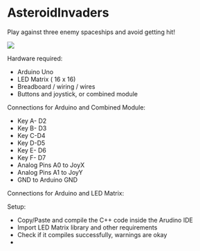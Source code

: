 # AsteroidInvaders
Play against three enemy spaceships and avoid getting hit!

<img src='https://media.giphy.com/media/imXZNAOa5qZz2JGhiW/giphy-downsized-large.gif'/>

Hardware required:
- Arduino Uno
- LED Matrix ( 16 x 16)
- Breadboard / wiring / wires
- Buttons and joystick, or combined module


Connections for Arduino and Combined Module:
- Key A- D2
- Key B- D3
- Key C-D4
- Key D-D5
- Key E- D6
- Key F- D7
- Analog Pins A0 to JoyX
- Analog Pins A1 to JoyY
- GND to Arduino GND

Connections for Arduino and LED Matrix:

Setup:
- Copy/Paste and compile the C++ code inside the Arudino IDE
- Import LED Matrix library and other requirements
- Check if it compiles successfully, warnings are okay
- 
